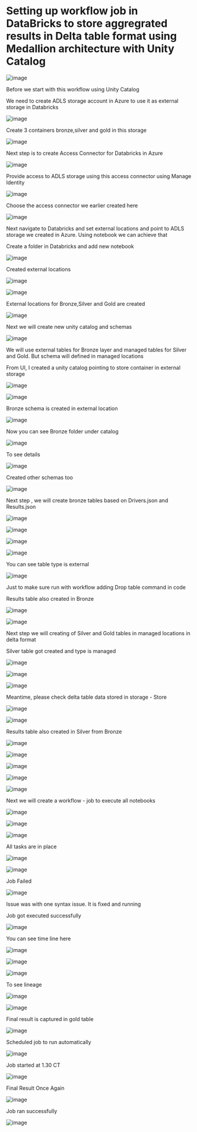 # Setting up workflow job in DataBricks to store aggregrated results in Delta table format using Medallion architecture with Unity Catalog 

![image](https://github.com/user-attachments/assets/b46236da-2888-4da4-8035-2cb7ea7885f8)



Before we start with this workflow using Unity Catalog

We need to create ADLS storage account in Azure to use it as external storage in Databricks

![image](https://github.com/user-attachments/assets/6d12ad05-4792-425b-9b6d-24171792516f)

Create 3 containers bronze,silver and gold in this storage

![image](https://github.com/user-attachments/assets/c8f76c36-b1b3-404f-9c4d-1cc5d0b5af8f)

Next step is to create Access Connector for Databricks in Azure

![image](https://github.com/user-attachments/assets/a9d49511-30b0-4b18-b292-08a4b6d3e49d)

Provide access to ADLS storage using this access connector using Manage Identity

![image](https://github.com/user-attachments/assets/1a7db419-0edf-445f-8e42-37369b5be5c3)

Choose the access connector we earlier created here 

![image](https://github.com/user-attachments/assets/13602cef-0bb3-4161-9ada-b3617a3c996a)

Next navigate to Databricks and set external locations and point to ADLS storage we created in Azure. Using notebook we can achieve that

Create a folder in Databricks and add new notebook

![image](https://github.com/user-attachments/assets/0f9ab716-2235-4f28-9f03-5fe5fc62ed69)


Created external locations 

![image](https://github.com/user-attachments/assets/748f9619-6514-4540-a6aa-7d0809b82948)

![image](https://github.com/user-attachments/assets/f0ef25a7-7b3a-4a78-a3f2-f64e9ae308d0)

External locations for Bronze,Silver and Gold are created

![image](https://github.com/user-attachments/assets/369a462b-74dd-4de3-a35c-016ef9d4d063)


Next we will create new unity catalog and schemas

![image](https://github.com/user-attachments/assets/2cda0c8b-47d8-4a19-9704-e87951f98551)

We will use external tables for Bronze layer and managed tables for Silver and Gold. But schema will defined in managed locations


From UI, I created a unity catalog pointing to store container in external storage

![image](https://github.com/user-attachments/assets/f2ce85e2-5b4c-4dc6-a77e-1e36206c14bb)


![image](https://github.com/user-attachments/assets/7557f1c5-8b26-4aa5-bf5b-df0225e6466c)


Bronze schema is created in external location

![image](https://github.com/user-attachments/assets/c963da09-3483-4d8a-9a7b-03d35422f1bd)

Now you can see Bronze folder under catalog

![image](https://github.com/user-attachments/assets/77f893cc-f17f-49ae-ad75-d1cfcab5a87d)

To see details

![image](https://github.com/user-attachments/assets/ab106137-fb78-4e0b-a941-97b4f4dc5afa)


Created other schemas too


![image](https://github.com/user-attachments/assets/6ef9cc04-fe2c-4746-a475-65ef8116112c)


Next step , we will create bronze tables based on Drivers.json and Results.json

![image](https://github.com/user-attachments/assets/2e9eb260-e80a-4d92-9d94-4ba3b0a26cd3)


![image](https://github.com/user-attachments/assets/6348d7ab-b8b0-43a4-a1d3-4871f9c29ae5)


![image](https://github.com/user-attachments/assets/5b217f41-4c54-46dd-b9b9-ac73f10ff470)


![image](https://github.com/user-attachments/assets/288bea12-e5dd-4319-af35-f441578eccf0)

You can see table type is external

![image](https://github.com/user-attachments/assets/467c4f27-492f-48c2-b15c-32e726c7a112)


Just to make sure run with workflow adding Drop table command in code

Results table also created in Bronze

![image](https://github.com/user-attachments/assets/312d4208-e7d8-42f5-8efa-2613c17e5865)


![image](https://github.com/user-attachments/assets/7520a206-8528-431f-b3d5-c23f888af704)


Next step we will creating of Silver and Gold tables in managed locations in delta format


Silver table got created and type is managed

![image](https://github.com/user-attachments/assets/3782f7db-6e94-4236-9dbb-3252a6eb6737)

![image](https://github.com/user-attachments/assets/d1e7794d-a287-4536-8434-18064f33207b)


![image](https://github.com/user-attachments/assets/453738a9-8a1d-4d5c-9da4-2b6ba7298fdf)



Meantime, please check delta table data stored in storage - Store

![image](https://github.com/user-attachments/assets/7bb877b4-c2b2-4d16-9893-a41e5f25d44a)



![image](https://github.com/user-attachments/assets/3fabffa0-50d4-4915-815a-3f61c1a62bca)


Results table also created in Silver from Bronze

![image](https://github.com/user-attachments/assets/da9e5bfb-9dc6-4aa8-a6b3-ecdd17b73622)


![image](https://github.com/user-attachments/assets/b1d254f0-8808-47dc-9970-26555e66562a)


![image](https://github.com/user-attachments/assets/55fa9485-8863-4bcc-9e1e-71c05c1bb619)


![image](https://github.com/user-attachments/assets/3eb4ef4b-ab2b-414b-a5ea-8e6625419a1a)

![image](https://github.com/user-attachments/assets/54124a07-5ca8-4d16-a883-86461134d59e)

Next we will create a workflow - job to execute all notebooks


![image](https://github.com/user-attachments/assets/57b79164-622b-4504-aac4-f868389e3c7c)


![image](https://github.com/user-attachments/assets/4170791c-1e90-487b-962a-164247502cbf)


![image](https://github.com/user-attachments/assets/790f980c-687a-4329-a684-89287e442736)


All tasks are in place

![image](https://github.com/user-attachments/assets/1c2b2376-ba87-4b5f-b4e3-40eb09bd068a)


![image](https://github.com/user-attachments/assets/e18005e1-9b5c-417f-be97-cb1717a17578)

Job Failed 

![image](https://github.com/user-attachments/assets/cd84efee-3d69-4751-af56-bb10ba6ecb6c)


Issue was with one syntax issue. It is fixed and running 

Job got executed successfully

![image](https://github.com/user-attachments/assets/92c35407-8197-4409-9522-26597962805d)


You can see time line here

![image](https://github.com/user-attachments/assets/4a30b7f2-d01d-45fb-af75-62cdd98e7016)

![image](https://github.com/user-attachments/assets/edda14fe-4eca-4fb5-b1a2-874a356d2d1b)

![image](https://github.com/user-attachments/assets/b7713f08-15de-4da0-9fe0-b1cc46b8a1bb)


To see lineage

![image](https://github.com/user-attachments/assets/8206be1d-8cf6-4a71-8f02-dba9d7d8b306)


![image](https://github.com/user-attachments/assets/c404707a-3703-4b0d-92ba-ff6cf2a35482)

Final result is captured in gold table

![image](https://github.com/user-attachments/assets/a4275528-7e8d-4962-a60a-9c066542a71a)

Scheduled job to run automatically

![image](https://github.com/user-attachments/assets/f7f63441-f673-4b00-b9aa-6013320bebab)

Job started at 1.30 CT

![image](https://github.com/user-attachments/assets/a6c3e770-7efb-4e1a-ab0f-3dc73c248085)


Final Result Once Again

![image](https://github.com/user-attachments/assets/74818425-5f7d-452c-be6c-f477a4918115)



Job ran successfully

![image](https://github.com/user-attachments/assets/79348efd-45c1-4c5c-a5cc-ef0da7fdb56d)


